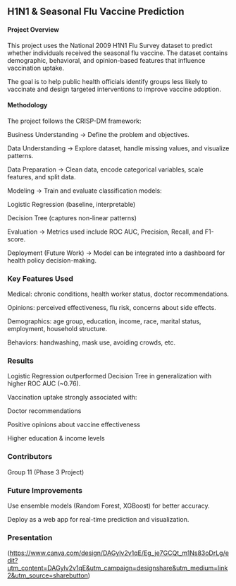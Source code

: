 ## H1N1 & Seasonal Flu Vaccine Prediction
#### Project Overview

This project uses the National 2009 H1N1 Flu Survey dataset to predict whether individuals received the seasonal flu vaccine. The dataset contains demographic, behavioral, and opinion-based features that influence vaccination uptake.

The goal is to help public health officials identify groups less likely to vaccinate and design targeted interventions to improve vaccine adoption.

#### Methodology

The project follows the CRISP-DM framework:

Business Understanding → Define the problem and objectives.

Data Understanding → Explore dataset, handle missing values, and visualize patterns.

Data Preparation → Clean data, encode categorical variables, scale features, and split data.

Modeling → Train and evaluate classification models:

Logistic Regression (baseline, interpretable)

Decision Tree (captures non-linear patterns)

Evaluation → Metrics used include ROC AUC, Precision, Recall, and F1-score.

Deployment (Future Work) → Model can be integrated into a dashboard for health policy decision-making.

### Key Features Used

Medical: chronic conditions, health worker status, doctor recommendations.

Opinions: perceived effectiveness, flu risk, concerns about side effects.

Demographics: age group, education, income, race, marital status, employment, household structure.

Behaviors: handwashing, mask use, avoiding crowds, etc.

### Results

Logistic Regression outperformed Decision Tree in generalization with higher ROC AUC (~0.76).

Vaccination uptake strongly associated with:

Doctor recommendations

Positive opinions about vaccine effectiveness

Higher education & income levels



### Contributors

Group 11 (Phase 3 Project)

### Future Improvements

Use ensemble models (Random Forest, XGBoost) for better accuracy.

Deploy as a web app for real-time prediction and visualization.
### Presentation 
(https://www.canva.com/design/DAGylv2v1qE/Eg_je7GCQt_m1Ns83oDrLg/edit?utm_content=DAGylv2v1qE&utm_campaign=designshare&utm_medium=link2&utm_source=sharebutton)
